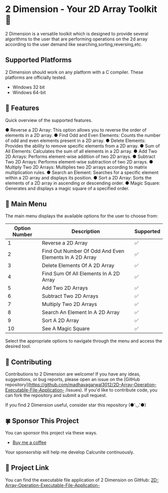 # 2 Dimension - Your 2D Array Toolkit 🧰

2 Dimension is a versatile toolkit which is designed to provide several algorithms to the user that are performing operations on the 2d array according to the user demand like searching,sorting,reversing,etc.

## Supported Platforms

2 Dimension should work on any platform with a C compiler.
These platforms are officially tested.

+ Windows 32 bit
+ Windows 64-bit

## 🌟 Features

Quick overview of the supported features.

● Reverse a 2D Array: This option allows you to reverse the order of elements in a 2D array.
● Find Odd and Even Elements: Counts the number of odd and even elements present in a 2D array.
● Delete Elements: Provides the ability to remove specific elements from a 2D array.
● Sum of All Elements: Calculates the sum of all elements in a 2D array.
● Add Two 2D Arrays: Performs element-wise addition of two 2D arrays.
● Subtract Two 2D Arrays: Performs element-wise subtraction of two 2D arrays.
● Multiply Two 2D Arrays: Multiplies two 2D arrays according to matrix multiplication rules.
● Search an Element: Searches for a specific element within a 2D array and displays its position.
● Sort a 2D Array: Sorts the elements of a 2D array in ascending or descending order.
● Magic Square: Generates and displays a magic square of a specified order.

## 📝 Main Menu

The main menu displays the available options for the user to choose from:

| Option Number | Description                                                   | Supported |
|---------------|---------------------------------------------------------------|-----------|
| 1             | Reverse a 2D Array                                            | ✅         |
| 2             | Find Out Number Of Odd And Even Elements In A 2D Array        | ✅         |
| 3             | Delete Elements Of A 2D Array                                 | ✅         |
| 4             | Find Sum Of All Elements In A 2D Array                        | ✅         |
| 5             | Add Two 2D Arrays                                             | ✅         |
| 6             | Subtract Two 2D Arrays                                        | ✅         |
| 7             | Multiply Two 2D Arrays                                        | ✅         |
| 8             | Search An Element In A 2D Array                               | ✅         |
| 9             | Sort A 2D Array                                               | ✅         |
| 10            | See A Magic Square                                            | ✅         |

Select the appropriate options to navigate through the menu and access the desired tool.

## 🤝 Contributing

Contributions to 2 Dimension are welcome! If you have any ideas, suggestions, or bug reports, please open an issue on the [GitHub repository](https://github.com/madhavagarwal3012/2D-Array-Operation-Executable-File-Application-
/issues). If you'd like to contribute code, you can fork the repository and submit a pull request.

If you find 2 Dimension useful, consider star this repository (●'◡'●)

## 🍀 Sponsor This Project

You can sponsor this project via these ways.

+ [Buy me a coffee](https://buymeacoffee.com/madhavagarwal3012)

Your sponsorship will help me develop Calcunite continuously.

## 🔗 Project Link

You can find the executable file application of 2 Dimension on GitHub:
[2D-Array-Operation-Executable-File-Application-](https://github.com/madhavagarwal3012/2D-Array-Operation-Executable-File-Application-/tree/main/Application)
